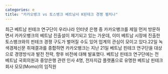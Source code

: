 ```yaml
---
categories: e
title: "카카오뱅크 vs 토스뱅크 베트남서 K핀테크 경쟁 펼치나"
---
```

최근 베트남 핀테크 연구단이 우리나라 인터넷 은행 중 카카오뱅크를 제일 먼저 방문하면서 카카오뱅크의 베트남 진출설이 제기되고 있는 가운데, 이미 베트남 시장에 진출한 토스뱅크와의 핀테크 경쟁 구도가 벌어질 수도 있어 업계의 관심이 모이고 있다.22일 녹색경제신문 취재결과를 종합하면 카카오뱅크는 지난 21일 베트남 핀테크 연구단을 대상으로 경영방식과 발전 전략, 향후 비전에 대해 발표했다. 베트남 핀테크 연구단에는 전 베트남 국회의원과 중앙은행 관련 인사 4명, 전자지갑 플랫폼으로 유명한 베트남 핀테크 회사 모모(Momo)의 임직원